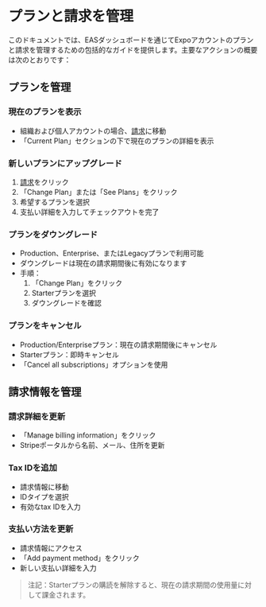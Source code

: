 # プランと請求を管理

このドキュメントでは、EASダッシュボードを通じてExpoアカウントのプランと請求を管理するための包括的なガイドを提供します。主要なアクションの概要は次のとおりです：

## プランを管理

### 現在のプランを表示
- 組織および個人アカウントの場合、[請求](https://expo.dev/settings/billing)に移動
- 「Current Plan」セクションの下で現在のプランの詳細を表示

### 新しいプランにアップグレード
1. [請求](https://expo.dev/settings/billing)をクリック
2. 「Change Plan」または「See Plans」をクリック
3. 希望するプランを選択
4. 支払い詳細を入力してチェックアウトを完了

### プランをダウングレード
- Production、Enterprise、またはLegacyプランで利用可能
- ダウングレードは現在の請求期間後に有効になります
- 手順：
  1. 「Change Plan」をクリック
  2. Starterプランを選択
  3. ダウングレードを確認

### プランをキャンセル
- Production/Enterpriseプラン：現在の請求期間後にキャンセル
- Starterプラン：即時キャンセル
- 「Cancel all subscriptions」オプションを使用

## 請求情報を管理

### 請求詳細を更新
- 「Manage billing information」をクリック
- Stripeポータルから名前、メール、住所を更新

### Tax IDを追加
- 請求情報に移動
- IDタイプを選択
- 有効なtax IDを入力

### 支払い方法を更新
- 請求情報にアクセス
- 「Add payment method」をクリック
- 新しい支払い詳細を入力

> 注記：Starterプランの購読を解除すると、現在の請求期間の使用量に対して課金されます。
